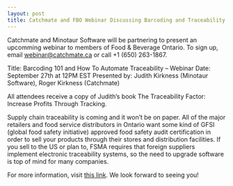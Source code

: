 ```yaml
---
layout: post
title: Catchmate and FBO Webinar Discussing Barcoding and Traceability
---
```


Catchmate and Minotaur Software will be partnering to present an upcomming webinar to members of Food & Beverage Ontario. To sign up, email webinar@catchmate.ca or call +1 (650) 263-1867. 

Title: Barcoding 101 and How To Automate Traceability – Webinar
Date: September 27th at 12PM EST
Presented by: Judith Kirkness (Minotaur Software), Roger Kirkness (Catchmate)

All attendees receive a copy of Judith’s book The Traceability Factor: Increase Profits Through Tracking.

Supply chain traceability is coming and it won’t be on paper. All of the major retailers and food service distributors in Ontario want some kind of GFSI (global food safety initiative) approved food safety audit certification in order to sell your products through their stores and distribution facilities. If you sell to the US or plan to, FSMA requires that foreign suppliers implement electronic traceability systems, so the need to upgrade software is top of mind for many companies.

For more information, visit [this link](http://www.foodandbeverageontario.ca/article/barcoding-101-and-how-to-automate-traceability-webinar). We look forward to seeing you!